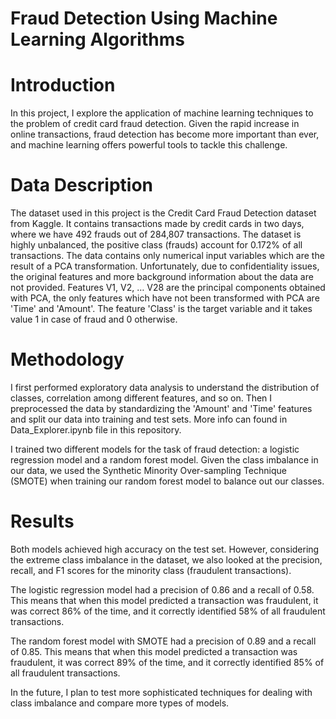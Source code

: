 # Fraud Detection Using Machine Learning Algorithms

# Introduction
In this project, I explore the application of machine learning techniques to the problem of credit card fraud detection. Given the rapid increase in online transactions, fraud detection has become more important than ever, and machine learning offers powerful tools to tackle this challenge.

# Data Description
The dataset used in this project is the Credit Card Fraud Detection dataset from Kaggle. It contains transactions made by credit cards in two days, where we have 492 frauds out of 284,807 transactions. The dataset is highly unbalanced, the positive class (frauds) account for 0.172% of all transactions. The data contains only numerical input variables which are the result of a PCA transformation. Unfortunately, due to confidentiality issues, the original features and more background information about the data are not provided. Features V1, V2, … V28 are the principal components obtained with PCA, the only features which have not been transformed with PCA are 'Time' and 'Amount'. The feature 'Class' is the target variable and it takes value 1 in case of fraud and 0 otherwise.

# Methodology
I first performed exploratory data analysis to understand the distribution of classes, correlation among different features, and so on. Then I preprocessed the data by standardizing the 'Amount' and 'Time' features and split our data into training and test sets. More info can found in Data_Explorer.ipynb file in this repository. 

I trained two different models for the task of fraud detection: a logistic regression model and a random forest model. Given the class imbalance in our data, we used the Synthetic Minority Over-sampling Technique (SMOTE) when training our random forest model to balance out our classes.

# Results
Both models achieved high accuracy on the test set. However, considering the extreme class imbalance in the dataset, we also looked at the precision, recall, and F1 scores for the minority class (fraudulent transactions).

The logistic regression model had a precision of 0.86 and a recall of 0.58. This means that when this model predicted a transaction was fraudulent, it was correct 86% of the time, and it correctly identified 58% of all fraudulent transactions.

The random forest model with SMOTE had a precision of 0.89 and a recall of 0.85. This means that when this model predicted a transaction was fraudulent, it was correct 89% of the time, and it correctly identified 85% of all fraudulent transactions.

In the future, I plan to test more sophisticated techniques for dealing with class imbalance and compare more types of models.

